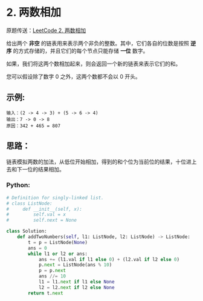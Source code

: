 # 2. 两数相加
原题传送：[LeetCode 2. 两数相加](https://leetcode-cn.com/problems/add-two-numbers/)

给出两个 **非空** 的链表用来表示两个非负的整数。其中，它们各自的位数是按照 **逆序** 的方式存储的，并且它们的每个节点只能存储 **一位** 数字。

如果，我们将这两个数相加起来，则会返回一个新的链表来表示它们的和。

您可以假设除了数字 0 之外，这两个数都不会以 0 开头。


## 示例:

```
输入：(2 -> 4 -> 3) + (5 -> 6 -> 4)
输出：7 -> 0 -> 8
原因：342 + 465 = 807
```

## 思路：
链表模拟两数的加法，从低位开始相加，得到的和个位为当前位的结果，十位进上去和下一位的结果相加。

### Python:
```python
# Definition for singly-linked list.
# class ListNode:
#     def __init__(self, x):
#         self.val = x
#         self.next = None

class Solution:
    def addTwoNumbers(self, l1: ListNode, l2: ListNode) -> ListNode:
        t = p = ListNode(None)
        ans = 0
        while l1 or l2 or ans:
            ans += (l1.val if l1 else 0) + (l2.val if l2 else 0)
            p.next = ListNode(ans % 10)
            p = p.next
            ans //= 10
            l1 = l1.next if l1 else None
            l2 = l2.next if l2 else None
        return t.next
```

